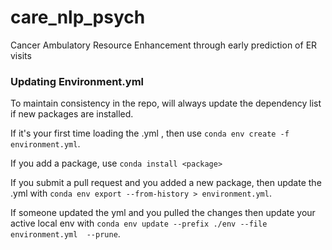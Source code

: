 # care_nlp_psych
Cancer Ambulatory Resource Enhancement through early prediction of ER visits


### Updating Environment.yml

To maintain consistency in the repo, will always update the dependency list if new packages are installed. 

If it's your first time loading the .yml , then use `conda env create -f environment.yml`. 

If you add a package, use `conda install <package>`

If you submit a pull request and you added a new package, then update the .yml with `conda env export --from-history > environment.yml`. 

If someone updated the yml and you pulled the changes then update your active local env with `conda env update --prefix ./env --file environment.yml  --prune`. 
